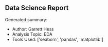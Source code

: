 ## Data Science Report

Generated summary:

- Author: Garrett Hess
- Analysis Topic: EDA
- Tools Used: ['seaborn', 'pandas', 'matplotlib']
